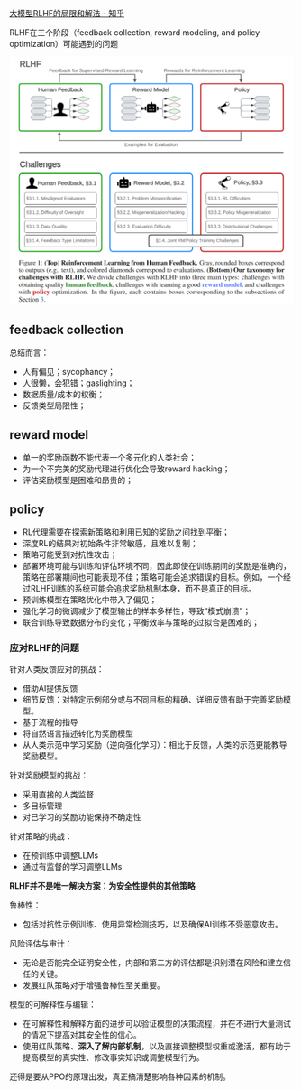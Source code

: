 [大模型RLHF的局限和解法 - 知乎](https://zhuanlan.zhihu.com/p/652917012)

RLHF在三个阶段（feedback collection, reward modeling, and policy optimization）可能遇到的问题

![image.png](https://raw.githubusercontent.com/Shichun-Liu/images-on-picgo/main/pics/20240105000212.png)

## feedback collection 
总结而言：
- 人有偏见；sycophancy；
- 人很懒，会犯错；gaslighting；
- 数据质量/成本的权衡；
- 反馈类型局限性；

## reward model 
- 单一的奖励函数不能代表一个多元化的人类社会；
- 为一个不完美的奖励代理进行优化会导致reward hacking；
- 评估奖励模型是困难和昂贵的；

## policy 
- RL代理需要在探索新策略和利用已知的奖励之间找到平衡；
- 深度RL的结果对初始条件非常敏感，且难以复制；
- 策略可能受到对抗性攻击；
- 部署环境可能与训练和评估环境不同，因此即使在训练期间的奖励是准确的，策略在部署期间也可能表现不佳；策略可能会追求错误的目标。例如，一个经过RLHF训练的系统可能会追求奖励机制本身，而不是真正的目标。
- 预训练模型在策略优化中带入了偏见；
- 强化学习的微调减少了模型输出的样本多样性，导致“模式崩溃”；
- 联合训练导致数据分布的变化；平衡效率与策略的过拟合是困难的；

### **应对RLHF的问题**

针对人类反馈应对的挑战：

- 借助AI提供反馈
- 细节反馈：对特定示例部分或与不同目标的精确、详细反馈有助于完善奖励模型。
- 基于流程的指导
- 将自然语言描述转化为奖励模型
- 从人类示范中学习奖励（逆向强化学习）：相比于反馈，人类的示范更能教导奖励模型。

针对奖励模型的挑战：

- 采用直接的人类监督
- 多目标管理
- 对已学习的奖励功能保持不确定性

针对策略的挑战：

- 在预训练中调整LLMs
- 通过有监督的学习调整LLMs

**RLHF并不是唯一解决方案：为安全性提供的其他策略**

鲁棒性：

- 包括对抗性示例训练、使用异常检测技巧，以及确保AI训练不受恶意攻击。

风险评估与审计：

- 无论是否能完全证明安全性，内部和第二方的评估都是识别潜在风险和建立信任的关键。
- 发展红队策略对于增强鲁棒性至关重要。

模型的可解释性与编辑：

- 在可解释性和解释方面的进步可以验证模型的决策流程，并在不进行大量测试的情况下提高对其安全性的信心。
- 使用红队策略、**深入了解内部机制**，以及直接调整模型权重或激活，都有助于提高模型的真实性、修改事实知识或调整模型行为。


还得是要从PPO的原理出发，真正搞清楚影响各种因素的机制。